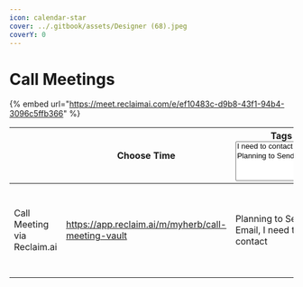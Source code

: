 ```yaml
---
icon: calendar-star
cover: ../.gitbook/assets/Designer (68).jpeg
coverY: 0
---
```


# Call Meetings

{% embed url="https://meet.reclaimai.com/e/ef10483c-d9b8-43f1-94b4-3096c5ffb366" %}

<table><thead><tr><th></th><th data-type="content-ref">Choose Time</th><th>Tags<select multiple><option value="R8tI5tQbjeCp" label="I need to contact" color="blue"></option><option value="2AJmyDqltXkt" label="Planning to Send an Email" color="blue"></option></select></th><th data-hidden data-type="files"></th><th data-hidden data-type="content-ref"></th></tr></thead><tbody><tr><td>Call Meeting via Reclaim.ai</td><td><a href="https://app.reclaim.ai/m/myherb/call-meeting-vault">https://app.reclaim.ai/m/myherb/call-meeting-vault</a></td><td><span data-option="2AJmyDqltXkt">Planning to Send an Email, </span><span data-option="R8tI5tQbjeCp">I need to contact</span></td><td><a href="../.gitbook/assets/myHerb office futuristic atmosphere with high-tech electronic trees.png">myHerb office futuristic atmosphere with high-tech electronic trees.png</a></td><td><a href="https://app.reclaim.ai/m/myherb/call-meeting-vault">https://app.reclaim.ai/m/myherb/call-meeting-vault</a></td></tr></tbody></table>

<div data-full-width="true"><figure><img src="../.gitbook/assets/7.png" alt=""><figcaption></figcaption></figure></div>

